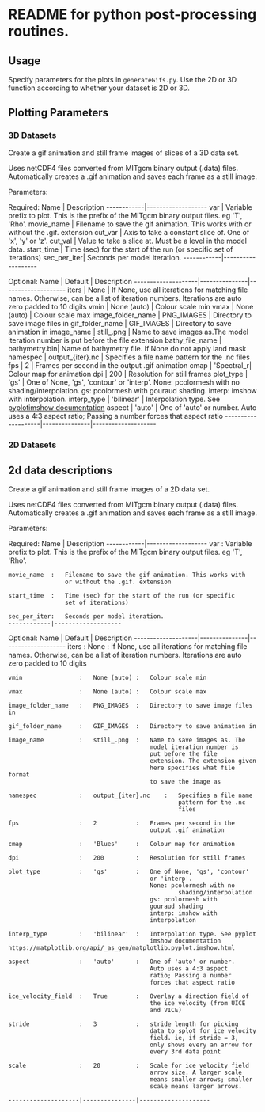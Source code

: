 # README for python post-processing routines.

## Usage
Specify parameters for the plots in `generateGifs.py`. Use the 2D or 3D function according to whether your dataset is 2D or 3D.

## Plotting Parameters

### 3D Datasets
Create a gif animation and still frame images of slices of a 3D data set.

Uses netCDF4 files converted from MITgcm binary output (.data) files.
Automatically creates a .gif animation and saves each frame as a still
image.

Parameters:

Required:
    Name        |   Description
    ------------|-------------------
    var         |   Variable prefix to plot. This is the prefix of the MITgcm binary output files. eg 'T', 'Rho'.
    movie_name  |   Filename to save the gif animation. This works with
                    or without the .gif. extension
    cut_var     |   Axis to take a constant slice of. One of 'x', 'y' or 'z'.
    cut_val     |   Value to take a slice at. Must be a level in the model data.
    start_time  |   Time (sec) for the start of the run (or specific set of iterations)
    sec_per_iter|   Seconds per model iteration.
    ------------|-------------------

Optional:
    Name                |   Default     |   Description
    --------------------|---------------|--------------------
    iters               |   None        |   If None, use all iterations for matching file names. Otherwise,  can be a list of iteration numbers. Iterations are auto zero padded to 10 digits
    vmin                |   None (auto) |   Colour scale min
    vmax                |   None (auto) |   Colour scale max
    image_folder_name   |   PNG_IMAGES  |   Directory to save image files in
    gif_folder_name     |   GIF_IMAGES  |   Directory to save animation in
    image_name          |   still_.png  |   Name to save images as.The model iteration number is put before the file extension
    bathy_file_name     |   bathymetry.bin| Name of bathymetry file. If None do not apply land mask
    namespec            |   output_{iter}.nc    |   Specifies a file name pattern for the .nc files
    fps                 |   2           |   Frames per second in the output .gif animation
    cmap                |   'Spectral_r|   Colour map for animation
    dpi                 |   200         |   Resolution for still frames
    plot_type           |   'gs'        |   One of None, 'gs', 'contour' or 'interp'. None: pcolormesh with no shading/interpolation. gs: pcolormesh with gouraud shading. interp: imshow with interpolation.
    interp_type         |   'bilinear'  |   Interpolation type. See [pyplotimshow documentation](https://matplotlib.org/api/_as_gen/matplotlib.pyplot.imshow.html)
    aspect              |   'auto'      |   One of 'auto' or number. Auto uses a 4:3 aspect ratio; Passing a number forces that aspect ratio
    --------------------|---------------|--------------------

### 2D Datasets


2d data descriptions
-----------------------------
Create a gif animation and still frame images of a 2D data set.

Uses netCDF4 files converted from MITgcm binary output (.data) files.
Automatically creates a .gif animation and saves each frame as a still
image.

Parameters:

Required:
    Name        |   Description
    ------------|-------------------
    var         :   Variable prefix to plot. This is the prefix of the
                    MITgcm binary output files. eg 'T', 'Rho'.

    movie_name  :   Filename to save the gif animation. This works with
                    or without the .gif. extension

    start_time  :   Time (sec) for the start of the run (or specific
                    set of iterations)

    sec_per_iter:   Seconds per model iteration.
    ------------|-------------------

Optional:
    Name                |   Default     |   Description
    --------------------|---------------|--------------------
    iters               :   None        :   If None, use all iterations for
                                            matching file names. Otherwise,
                                            can be a list of iteration
                                            numbers. Iterations are
                                            auto zero padded to 10 digits

    vmin                :   None (auto) :   Colour scale min

    vmax                :   None (auto) :   Colour scale max

    image_folder_name   :   PNG_IMAGES  :   Directory to save image files in

    gif_folder_name     :   GIF_IMAGES  :   Directory to save animation in

    image_name          :   still_.png  :   Name to save images as. The
                                            model iteration number is
                                            put before the file
                                            extension. The extension given
                                            here specifies what file format
                                            to save the image as

    namespec            :   output_{iter}.nc    :   Specifies a file name
                                                    pattern for the .nc
                                                    files

    fps                 :   2           :   Frames per second in the
                                            output .gif animation

    cmap                :   'Blues'     :   Colour map for animation

    dpi                 :   200         :   Resolution for still frames

    plot_type           :   'gs'        :   One of None, 'gs', 'contour'
                                            or 'interp'.
                                            None: pcolormesh with no
                                                    shading/interpolation
                                            gs: pcolormesh with
                                            gouraud shading
                                            interp: imshow with
                                            interpolation

    interp_type         :   'bilinear'  :   Interpolation type. See pyplot
                                            imshow documentation
    https://matplotlib.org/api/_as_gen/matplotlib.pyplot.imshow.html

    aspect              :   'auto'      :   One of 'auto' or number.
                                            Auto uses a 4:3 aspect
                                            ratio; Passing a number
                                            forces that aspect ratio

    ice_velocity_field  :   True        :   Overlay a direction field of
                                            the ice velocity (from UICE
                                            and VICE)

    stride              :   3           :   stride length for picking
                                            data to splot for ice velocity
                                            field. ie, if stride = 3,
                                            only shows every an arrow for
                                            every 3rd data point

    scale               :   20          :   Scale for ice velocity field
                                            arrow size. A larger scale
                                            means smaller arrows; smaller
                                            scale means larger arrows.

    --------------------|---------------|--------------------
